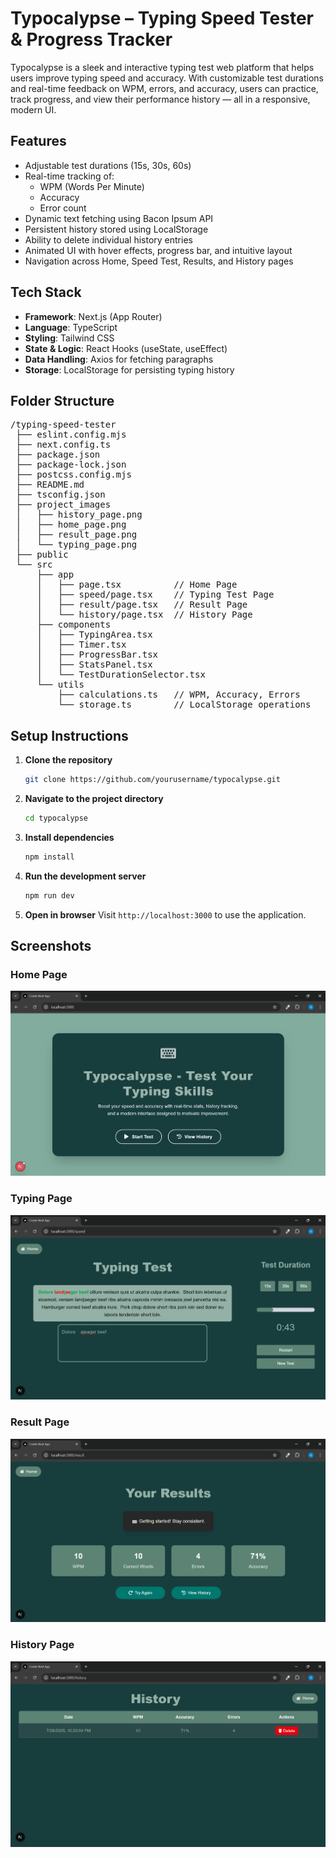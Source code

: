 # Typocalypse – Typing Speed Tester & Progress Tracker

Typocalypse is a sleek and interactive typing test web platform that helps users improve typing speed and accuracy. With customizable test durations and real-time feedback on WPM, errors, and accuracy, users can practice, track progress, and view their performance history — all in a responsive, modern UI.

## Features

- Adjustable test durations (15s, 30s, 60s)
- Real-time tracking of:
  - WPM (Words Per Minute)
  - Accuracy
  - Error count
- Dynamic text fetching using Bacon Ipsum API
- Persistent history stored using LocalStorage
- Ability to delete individual history entries
- Animated UI with hover effects, progress bar, and intuitive layout
- Navigation across Home, Speed Test, Results, and History pages

## Tech Stack

- **Framework**: Next.js (App Router)
- **Language**: TypeScript
- **Styling**: Tailwind CSS
- **State & Logic**: React Hooks (useState, useEffect)
- **Data Handling**: Axios for fetching paragraphs
- **Storage**: LocalStorage for persisting typing history

## Folder Structure

<pre>
/typing-speed-tester
 ├── eslint.config.mjs
 ├── next.config.ts
 ├── package.json
 ├── package-lock.json
 ├── postcss.config.mjs
 ├── README.md
 ├── tsconfig.json
 ├── project_images
 │   ├── history_page.png
 │   ├── home_page.png
 │   ├── result_page.png
 │   └── typing_page.png
 ├── public
 └── src
     ├── app
     │   ├── page.tsx          // Home Page
     │   ├── speed/page.tsx    // Typing Test Page
     │   ├── result/page.tsx   // Result Page
     │   └── history/page.tsx  // History Page
     ├── components
     │   ├── TypingArea.tsx
     │   ├── Timer.tsx
     │   ├── ProgressBar.tsx
     │   ├── StatsPanel.tsx
     │   └── TestDurationSelector.tsx
     └── utils
         ├── calculations.ts   // WPM, Accuracy, Errors
         └── storage.ts        // LocalStorage operations
</pre>

## Setup Instructions

1. **Clone the repository**
   ```bash
   git clone https://github.com/yourusername/typocalypse.git
   ```

2. **Navigate to the project directory**
   ```bash
   cd typocalypse
   ```

3. **Install dependencies**
   ```bash
   npm install
   ```

4. **Run the development server**
   ```bash
   npm run dev
   ```

5. **Open in browser**
   Visit `http://localhost:3000` to use the application.

## Screenshots

### Home Page
![Home Page](project_images/home_page.png)

### Typing Page
![Typing Page](project_images/typing_page.png)

### Result Page
![Result Page](project_images/result_page.png)

### History Page
![History Page](project_images/history_page.png)
